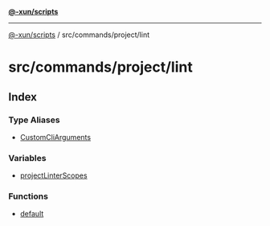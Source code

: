 [**@-xun/scripts**](../../../../README.md)

***

[@-xun/scripts](../../../../README.md) / src/commands/project/lint

# src/commands/project/lint

## Index

### Type Aliases

- [CustomCliArguments](type-aliases/CustomCliArguments.md)

### Variables

- [projectLinterScopes](variables/projectLinterScopes.md)

### Functions

- [default](functions/default.md)
